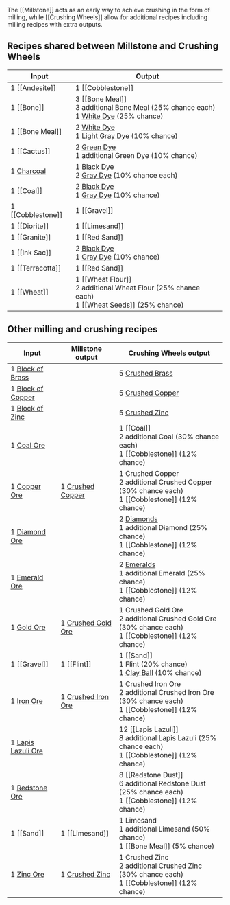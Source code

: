 The [[Millstone]] acts as an early way to achieve crushing in the form of milling, while [[Crushing Wheels]] allow for additional recipes including milling recipes with extra outputs.

## Recipes shared between Millstone and Crushing Wheels
| Input  | Output |
| ------------- | ------------- |
| 1 [[Andesite]] | 1 [[Cobblestone]] |
| 1 [[Bone]] | 3 [[Bone Meal]] <br> 3 additional Bone Meal (25% chance each) <br> 1 [White Dye](Dye) (25% chance) |
| 1 [[Bone Meal]] | 2 [White Dye](Dye) <br> 1 [Light Gray Dye](Dye) (10% chance) |
| 1 [[Cactus]] | 2 [Green Dye](Dye) <br> 1 additional Green Dye (10% chance) |
| 1 [Charcoal](Coal) | 1 [Black Dye](Dye) <br> 2 [Gray Dye](Dye) (10% chance each) |
| 1 [[Coal]] | 2 [Black Dye](Dye) <br> 1 [Gray Dye](Dye) (10% chance) |
| 1 [[Cobblestone]] | 1 [[Gravel]] |
| 1 [[Diorite]] | 1 [[Limesand]] |
| 1 [[Granite]] | 1 [[Red Sand]] |
| 1 [[Ink Sac]] | 2 [Black Dye](Dye) <br> 1 [Gray Dye](Dye) (10% chance) |
| 1 [[Terracotta]] | 1 [[Red Sand]] |
| 1 [[Wheat]] | 1 [[Wheat Flour]] <br> 2 additional Wheat Flour (25% chance each) <br> 1 [[Wheat Seeds]] (25% chance) |

## Other milling and crushing recipes
| Input  | Millstone output | Crushing Wheels output |
| ------------- | ------------- | ------------- |
| 1 [Block of Brass](Brass) | | 5 [Crushed Brass](Brass) |
| 1 [Block of Copper](Copper) | | 5 [Crushed Copper](Copper) |
| 1 [Block of Zinc](Zinc) | | 5 [Crushed Zinc](Zinc) |
| 1 [Coal Ore](Coal) | | 1 [[Coal]] <br> 2 additional Coal (30% chance each) <br> 1 [[Cobblestone]] (12% chance) |
| 1 [Copper Ore](Copper) | 1 [Crushed Copper](Copper) | 1 Crushed Copper <br> 2 additional Crushed Copper (30% chance each) <br> 1 [[Cobblestone]] (12% chance) |
| 1 [Diamond Ore](Diamond) | | 2 [Diamonds](Diamond) <br> 1 additional Diamond (25% chance) <br> 1 [[Cobblestone]] (12% chance) |
| 1 [Emerald Ore](Emerald) | | 2 [Emeralds](Emerald) <br> 1 additional Emerald (25% chance) <br> 1 [[Cobblestone]] (12% chance) |
| 1 [Gold Ore](Gold) | 1 [Crushed Gold Ore](Gold) | 1 Crushed Gold Ore <br> 2 additional Crushed Gold Ore (30% chance each) <br> 1 [[Cobblestone]] (12% chance) |
| 1 [[Gravel]] | 1 [[Flint]] | 1 [[Sand]] <br> 1 Flint (20% chance) <br> 1 [Clay Ball](Clay) (10% chance) |
| 1 [Iron Ore](Iron) | 1 [Crushed Iron Ore](Iron) | 1 Crushed Iron Ore <br> 2 additional Crushed Iron Ore (30% chance each) <br> 1 [[Cobblestone]] (12% chance) |
| 1 [Lapis Lazuli Ore](Lapis-Lazuli) | | 12 [[Lapis Lazuli]] <br> 8 additional Lapis Lazuli (25% chance each) <br> 1 [[Cobblestone]] (12% chance) |
| 1 [Redstone Ore](Redstone) | | 8 [[Redstone Dust]] <br> 6 additional Redstone Dust (25% chance each) <br> 1 [[Cobblestone]] (12% chance) |
| 1 [[Sand]] | 1 [[Limesand]] | 1 Limesand <br> 1 additional Limesand (50% chance) <br> 1 [[Bone Meal]] (5% chance) |
| 1 [Zinc Ore](Zinc) | 1 [Crushed Zinc](Zinc) | 1 Crushed Zinc <br> 2 additional Crushed Zinc (30% chance each) <br> 1 [[Cobblestone]] (12% chance) |